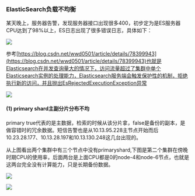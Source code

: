 ### ElasticSearch负载不均衡 ###
某天晚上，服务器告警，发现服务器接口出现很多400，初步定为是ES服务器CPU达到了98%以上，ES日志出现了很多错误日志，具体如下：

![](https://github.com/scalad/Elasticsearch/blob/master/doc/clusterLoadNotBalance/images/error.png?raw=true)

参考[https://blog.csdn.net/wwd0501/article/details/78399943](https://blog.csdn.net/wwd0501/article/details/78399943)也就是Elasticsearch在并发查询量大的情况下，访问流量超过了集群中单个Elasticsearch实例的处理能力，Elasticsearch服务端会触发保护性的机制，拒绝执行新的访问，并且抛出EsRejectedExecutionException异常

![](https://github.com/scalad/Elasticsearch/blob/master/doc/clusterLoadNotBalance/images/balance.png?raw=true)

#### (1)	primary shard主副分片分布不均 ####
primary true代表的是主数据，检索的时候从该分片拿，false是备份的副本，是做容错时的冗余数据。短信告警也是从10.13.95.228主节点开始而后10.23.28.177、10.13.28.197和10.13.130.248这几台出现的。

从上图看出两个集群中有三个节点中没有primaryshard,下图是第二个集群在傍晚时期CPU的使用率，后面两台是上面CPU都是0的node-4和node-6节点，也就是这两台完全没有计算能力，只是长期备份数据。

![](https://github.com/scalad/Elasticsearch/blob/master/doc/clusterLoadNotBalance/images/server1.png?raw=true)

![](https://github.com/scalad/Elasticsearch/blob/master/doc/clusterLoadNotBalance/images/server2.png?raw=true)

